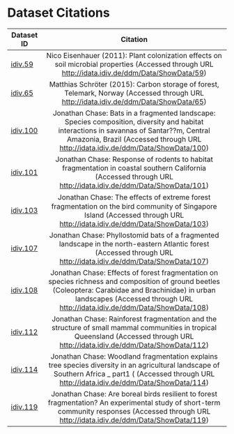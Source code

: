 
# Dataset Citations

| Dataset ID       | Citation |
| ------------- |:-------------:| 
| [idiv.59](http://idata.idiv.de/ddm/Data/ShowData/59)| Nico Eisenhauer (2011): Plant colonization effects on soil microbial properties  (Accessed through URL http://idata.idiv.de/ddm/Data/ShowData/59) | 
| [idiv.65](http://idata.idiv.de/ddm/Data/ShowData/65)| Matthias Schröter (2015): Carbon storage of forest, Telemark, Norway (Accessed through URL http://idata.idiv.de/ddm/Data/ShowData/65) | 
| [idiv.100](http://idata.idiv.de/ddm/Data/ShowData/100)| Jonathan Chase: Bats in a fragmented landscape: Species composition, diversity and habitat interactions in savannas of Santar??m, Central Amazonia, Brazil (Accessed through URL http://idata.idiv.de/ddm/Data/ShowData/100) | 
| [idiv.101](http://idata.idiv.de/ddm/Data/ShowData/101)| Jonathan Chase: Response of rodents to habitat fragmentation in coastal southern California (Accessed through URL http://idata.idiv.de/ddm/Data/ShowData/101) | 
| [idiv.103](http://idata.idiv.de/ddm/Data/ShowData/103)| Jonathan Chase: The eﬀects of extreme forest fragmentation on the bird community of Singapore Island (Accessed through URL http://idata.idiv.de/ddm/Data/ShowData/103) | 
| [idiv.107](http://idata.idiv.de/ddm/Data/ShowData/107)| Jonathan Chase: Phyllostomid bats of a fragmented landscape in the north-eastern Atlantic forest (Accessed through URL http://idata.idiv.de/ddm/Data/ShowData/107) | 
| [idiv.108](http://idata.idiv.de/ddm/Data/ShowData/108)| Jonathan Chase: Effects of forest fragmentation on species richness and composition of ground beetles (Coleoptera: Carabidae and Brachinidae) in urban landscapes (Accessed through URL http://idata.idiv.de/ddm/Data/ShowData/108) | 
| [idiv.112](http://idata.idiv.de/ddm/Data/ShowData/112)| Jonathan Chase: Rainforest fragmentation and the structure of small mammal communities in tropical Queensland (Accessed through URL http://idata.idiv.de/ddm/Data/ShowData/112) | 
| [idiv.114](http://idata.idiv.de/ddm/Data/ShowData/114)| Jonathan Chase: Woodland fragmentation explains tree species diversity in an agricultural landscape of Southern Africa _ part1 ( (Accessed through URL http://idata.idiv.de/ddm/Data/ShowData/114) | 
| [idiv.119](http://idata.idiv.de/ddm/Data/ShowData/119)| Jonathan Chase: Are boreal birds resilient to forest fragmentation? An experimental study of short-term community responses (Accessed through URL http://idata.idiv.de/ddm/Data/ShowData/119) | 

